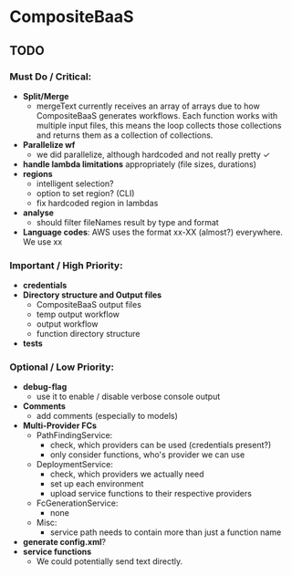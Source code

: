 # CompositeBaaS
<highlevel description>

## TODO
### Must Do / Critical:
- **Split/Merge**
    - mergeText currently receives an array of arrays due to how CompositeBaaS generates workflows. Each function works with multiple input files, this means the loop collects those collections and returns them as a collection of collections.
- **Parallelize wf**
    - we did parallelize, although hardcoded and not really pretty ✓
- **handle lambda limitations** appropriately (file sizes, durations)
- **regions**
    - intelligent selection?
    - option to set region? (CLI)
    - fix hardcoded region in lambdas
- **analyse** 
    - should filter fileNames result by type and format
- **Language codes**: AWS uses the format xx-XX (almost?) everywhere. We use xx 

### Important / High Priority:
- **credentials**
- **Directory structure and Output files**
    - CompositeBaaS output files
    - temp output workflow
    - output workflow
    - function directory structure
- **tests**

### Optional / Low Priority:
- **debug-flag**
    - use it to enable / disable verbose console output
- **Comments**
    - add comments (especially to models)
- **Multi-Provider FCs**
    - PathFindingService:
        - check, which providers can be used (credentials present?)
        - only consider functions, who's provider we can use
    - DeploymentService: 
        - check, which providers we actually need 
        - set up each environment
        - upload service functions to their respective providers
    - FcGenerationService:
        - none
    - Misc:
        - service path needs to contain more than just a function name
- **generate config.xml**?
- **service functions**
    - We could potentially send text directly.